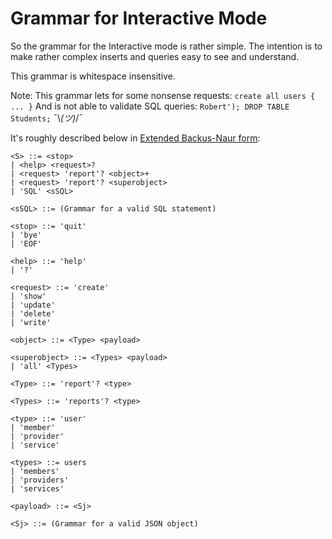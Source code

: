 # Grammar for Interactive Mode

So the grammar for the Interactive mode is rather simple.
The intention is to make rather complex inserts and queries easy to
see and understand.

This grammar is whitespace insensitive.

Note: This grammar lets for some nonsense requests:
``create all users { ... }``
And is not able to validate SQL queries:
``Robert'); DROP TABLE Students;``
 ¯\\_(ツ)_/¯

It's roughly described below in [Extended Backus-Naur form](http://www.garshol.priv.no/download/text/bnf.html#id2.4.):

```
<S> ::= <stop>
| <help> <request>?
| <request> 'report'? <object>+
| <request> 'report'? <superobject>
| 'SQL' <sSQL>

<sSQL> ::= (Grammar for a valid SQL statement)

<stop> ::= 'quit'
| 'bye'
| 'EOF'

<help> ::= 'help'
| '?'

<request> ::= 'create'
| 'show'
| 'update'
| 'delete'
| 'write'

<object> ::= <Type> <payload>

<superobject> ::= <Types> <payload>
| 'all' <Types>

<Type> ::= 'report'? <type>

<Types> ::= 'reports'? <type>

<type> ::= 'user'
| 'member' 
| 'provider' 
| 'service' 

<types> ::= users
| 'members' 
| 'providers' 
| 'services' 

<payload> ::= <Sj>

<Sj> ::= (Grammar for a valid JSON object)
```